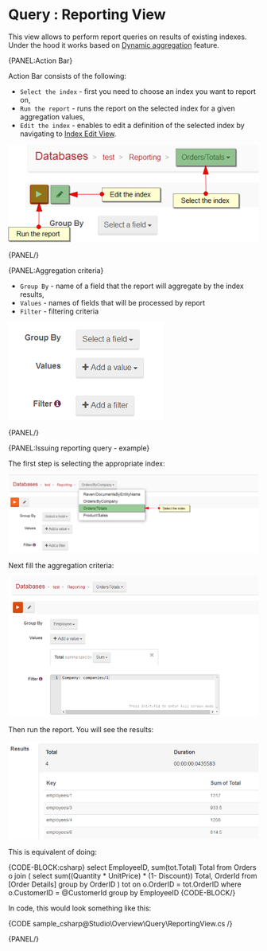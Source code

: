 # Query : Reporting View

This view allows to perform report queries on results of existing indexes. Under the hood it works based on [Dynamic aggregation](../../../indexes/querying/dynamic-aggregation) feature.

{PANEL:Action Bar}

Action Bar consists of the following:

- `Select the index` - first you need to choose an index you want to report on,
- `Run the report` - runs the report on the selected index for a given aggregation values,
- `Edit the index` - enables to edit a definition of the selected index by navigating to [Index Edit View](../indexes/index-edit-view).

![Figure 1. Studio. Reporting View.](images/reporting_view_1.png)


{PANEL/}

{PANEL:Aggregation criteria}

- `Group By` - name of a field that the report will aggregate by the index results,
- `Values` - names of fields that will be processed by report
- `Filter` - filtering criteria

![Figure 2. Studio. Reporting View. Criteria](images/reporting_view_2.png)

{PANEL/}


{PANEL:Issuing reporting query - example}

The first step is selecting the appropriate index:

![Figure 3. Studio. Reporting View. Select the index.](images/reporting_view_3.png)

Next fill the aggregation criteria:

![Figure 4. Studio. Reporting View. Set critetia.](images/reporting_view_4.png)

Then run the report. You will see the results:

![Figure 5. Studio. Reporting View. Results.](images/reporting_view_5.png)

This is equivalent of doing:

{CODE-BLOCK:csharp}
select EmployeeID, sum(tot.Total) Total from Orders o join 
    (
        select sum((Quantity * UnitPrice) * (1- Discount)) Total, OrderId from [Order Details]
        group by OrderID
    ) tot
    on o.OrderID = tot.OrderID
where o.CustomerID = @CustomerId
group by EmployeeID
{CODE-BLOCK/}

In code, this would look something like this:

{CODE sample_csharp@Studio\Overview\Query\ReportingView.cs /}

{PANEL/}

